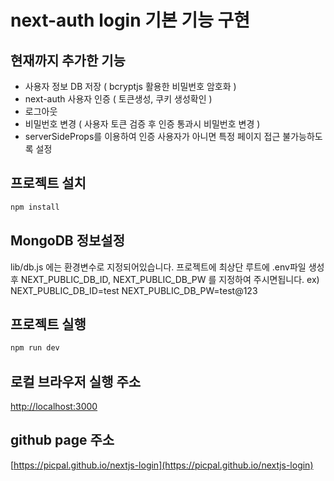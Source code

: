 # next-auth login 기본 기능 구현

## 현재까지 추가한 기능

- 사용자 정보 DB 저장 ( bcryptjs 활용한 비밀번호 암호화 )
- next-auth 사용자 인증 ( 토큰생성, 쿠키 생성확인 )
- 로그아웃
- 비밀번호 변경 ( 사용자 토큰 검증 후 인증 통과시 비밀번호 변경 )
- serverSideProps를 이용하여 인증 사용자가 아니면 특정 페이지 접근 불가능하도록 설정

## 프로젝트 설치

```bash
npm install
```

## MongoDB 정보설정

lib/db.js 에는 환경변수로 지정되어있습니다. 프로젝트에 최상단 루트에 .env파일 생성후
NEXT_PUBLIC_DB_ID, NEXT_PUBLIC_DB_PW 를 지정하여 주시면됩니다.
ex)
NEXT_PUBLIC_DB_ID=test
NEXT_PUBLIC_DB_PW=test@123

## 프로젝트 실행

```bash
npm run dev
```

## 로컬 브라우저 실행 주소

[http://localhost:3000](http://localhost:3000)

## github page 주소

[https://picpal.github.io/nextjs-login](https://picpal.github.io/nextjs-login)
